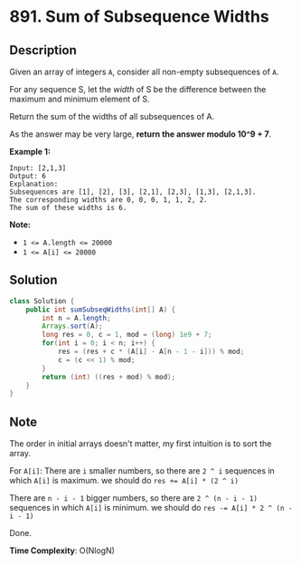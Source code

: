 # 891. Sum of Subsequence Widths

## Description

Given an array of integers `A`, consider all non-empty subsequences of `A`.

For any sequence S, let the *width* of S be the difference between the maximum and minimum element of S.

Return the sum of the widths of all subsequences of A. 

As the answer may be very large, **return the answer modulo 10^9 + 7**.

 

**Example 1:**

```
Input: [2,1,3]
Output: 6
Explanation:
Subsequences are [1], [2], [3], [2,1], [2,3], [1,3], [2,1,3].
The corresponding widths are 0, 0, 0, 1, 1, 2, 2.
The sum of these widths is 6.
```

 

**Note:**

- `1 <= A.length <= 20000`
- `1 <= A[i] <= 20000`

 

## Solution

```java
class Solution {
    public int sumSubseqWidths(int[] A) {
        int n = A.length;
        Arrays.sort(A);
        long res = 0, c = 1, mod = (long) 1e9 + 7;
        for(int i = 0; i < n; i++) {
            res = (res + c * (A[i] - A[n - 1 - i])) % mod;
            c = (c << 1) % mod;
        }
        return (int) ((res + mod) % mod);
    }
}
```



## Note

The order in initial arrays doesn't matter,
my first intuition is to sort the array.

For `A[i]`:
There are `i` smaller numbers,
so there are `2 ^ i` sequences in which `A[i]` is maximum.
we should do `res += A[i] * (2 ^ i)`

There are `n - i - 1` bigger numbers,
so there are `2 ^ (n - i - 1)` sequences in which `A[i]` is minimum.
we should do `res -= A[i] * 2 ^ (n - i - 1)`

Done.

**Time Complexity**:
O(NlogN)

